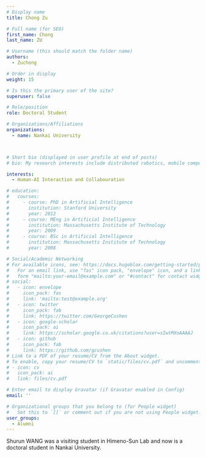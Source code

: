 ```yaml
---
# Display name
title: Chong Zu

# Full name (for SEO)
first_name: Chong
last_name: ZU

# Username (this should match the folder name)
authors:
  - Zuchong

# Order in display
weight: 15

# Is this the primary user of the site?
superuser: false

# Role/position
role: Doctoral Student

# Organizations/Affiliations
organizations:
  - name: Nankai University



# Short bio (displayed in user profile at end of posts)
# bio: My research interests include distributed robotics, mobile computing and programmable matter.

interests:
  - Human-AI Interaction and Collabouration

# education:
#   courses:
#     - course: PhD in Artificial Intelligence
#       institution: Stanford University
#       year: 2012
#     - course: MEng in Artificial Intelligence
#       institution: Massachusetts Institute of Technology
#       year: 2009
#     - course: BSc in Artificial Intelligence
#       institution: Massachusetts Institute of Technology
#       year: 2008

# Social/Academic Networking
# For available icons, see: https://docs.hugoblox.com/getting-started/page-builder/#icons
#   For an email link, use "fas" icon pack, "envelope" icon, and a link in the
#   form "mailto:your-email@example.com" or "#contact" for contact widget.
# social:
#   - icon: envelope
#     icon_pack: fas
#     link: 'mailto:test@example.org'
#   - icon: twitter
#     icon_pack: fab
#     link: https://twitter.com/GeorgeCushen
#   - icon: google-scholar
#     icon_pack: ai
#     link: https://scholar.google.co.uk/citations?user=sIwtMXoAAAAJ
#   - icon: github
#     icon_pack: fab
#     link: https://github.com/gcushen
# Link to a PDF of your resume/CV from the About widget.
# To enable, copy your resume/CV to `static/files/cv.pdf` and uncomment the lines below.
# - icon: cv
#   icon_pack: ai
#   link: files/cv.pdf

# Enter email to display Gravatar (if Gravatar enabled in Config)
email: ''

# Organizational groups that you belong to (for People widget)
#   Set this to `[]` or comment out if you are not using People widget.
user_groups:
  - Alumni
---
```


Shurun WANG was a visiting student in Himeno-Sun Lab and now is a doctoral student in Nankai University.
